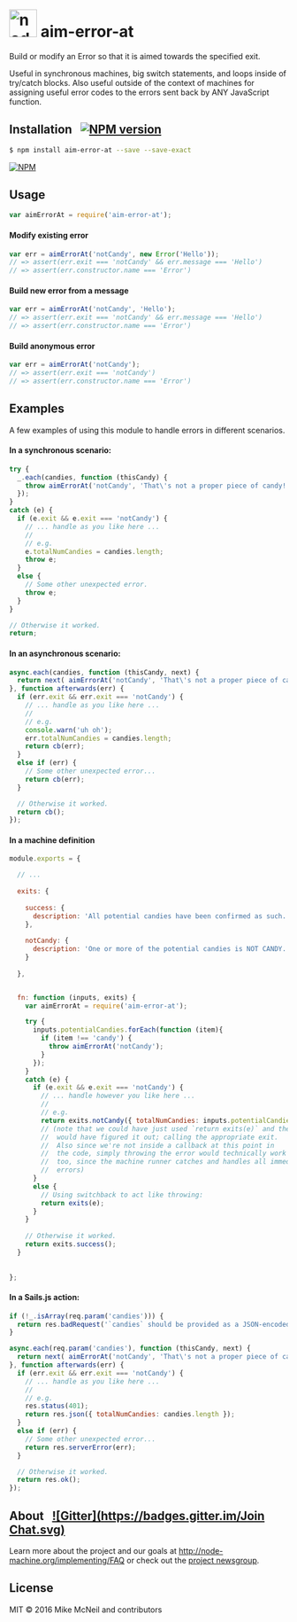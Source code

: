 <h1>
  <a href="http://node-machine.org" title="Node-Machine public registry"><img alt="node-machine logo" title="Node-Machine Project" src="http://node-machine.org/images/machine-anthropomorph-for-white-bg.png" width="50" /></a>
  aim-error-at
</h1>

Build or modify an Error so that it is aimed towards the specified exit.

Useful in synchronous machines, big switch statements, and loops inside of try/catch blocks. Also useful outside of the context of machines for assigning useful error codes to the errors sent back by ANY JavaScript function.


## Installation &nbsp; [![NPM version](https://badge.fury.io/js/aim-error-at.svg)](http://badge.fury.io/js/aim-error-at)

```bash
$ npm install aim-error-at --save --save-exact
```

[![NPM](https://nodei.co/npm/aim-error-at.png?downloads=true&stars=true)](https://nodei.co/npm/aim-error-at/)


## Usage

```javascript
var aimErrorAt = require('aim-error-at');
```


#### Modify existing error

```javascript
var err = aimErrorAt('notCandy', new Error('Hello'));
// => assert(err.exit === 'notCandy' && err.message === 'Hello')
// => assert(err.constructor.name === 'Error')
```

#### Build new error from a message

```javascript
var err = aimErrorAt('notCandy', 'Hello');
// => assert(err.exit === 'notCandy' && err.message === 'Hello')
// => assert(err.constructor.name === 'Error')
```

#### Build anonymous error

```javascript
var err = aimErrorAt('notCandy');
// => assert(err.exit === 'notCandy')
// => assert(err.constructor.name === 'Error')
```




## Examples

A few examples of using this module to handle errors in different scenarios.


#### In a synchronous scenario:

```javascript
try {
  _.each(candies, function (thisCandy) {
    throw aimErrorAt('notCandy', 'That\'s not a proper piece of candy!');
  });
}
catch (e) {
  if (e.exit && e.exit === 'notCandy') {
    // ... handle as you like here ...
    //
    // e.g.
    e.totalNumCandies = candies.length;
    throw e;
  }
  else {
    // Some other unexpected error.
    throw e;
  }
}

// Otherwise it worked.
return;
```

#### In an asynchronous scenario:

```javascript
async.each(candies, function (thisCandy, next) {
  return next( aimErrorAt('notCandy', 'That\'s not a proper piece of candy!') );
}, function afterwards(err) {
  if (err.exit && err.exit === 'notCandy') {
    // ... handle as you like here ...
    //
    // e.g. 
    console.warn('uh oh');
    err.totalNumCandies = candies.length;
    return cb(err);
  }
  else if (err) {
    // Some other unexpected error...
    return cb(err);
  }

  // Otherwise it worked.
  return cb();
});
```


#### In a machine definition

```javascript
module.exports = {

  // ...
  
  exits: {
    
    success: {
      description: 'All potential candies have been confirmed as such.'
    },
    
    notCandy: {
      description: 'One or more of the potential candies is NOT CANDY.'
    }
    
  },


  fn: function (inputs, exits) {
    var aimErrorAt = require('aim-error-at');

    try {
      inputs.potentialCandies.forEach(function (item){
        if (item !== 'candy') {
          throw aimErrorAt('notCandy');
        }
      });
    }
    catch (e) {
      if (e.exit && e.exit === 'notCandy') {
        // ... handle however you like here ...
        //
        // e.g.
        return exits.notCandy({ totalNumCandies: inputs.potentialCandies.length });
        // (note that we could have just used `return exits(e)` and the runner
        //  would have figured it out; calling the appropriate exit.
        //  Also since we're not inside a callback at this point in
        //  the code, simply throwing the error would technically work
        //  too, since the machine runner catches and handles all immediate
        //  errors)
      }
      else {
        // Using switchback to act like throwing:
        return exits(e);
      }
    }
    
    // Otherwise it worked.
    return exits.success();
  }
  
  
};
```


#### In a Sails.js action:

```javascript
if (!_.isArray(req.param('candies'))) {
  return res.badRequest('`candies` should be provided as a JSON-encoded array.'); 
}

async.each(req.param('candies'), function (thisCandy, next) {
  return next( aimErrorAt('notCandy', 'That\'s not a proper piece of candy!') );
}, function afterwards(err) {
  if (err.exit && err.exit === 'notCandy') {
    // ... handle as you like here ...
    //
    // e.g. 
    res.status(401);
    return res.json({ totalNumCandies: candies.length });
  }
  else if (err) {
    // Some other unexpected error...
    return res.serverError(err);
  }

  // Otherwise it worked.
  return res.ok();
});
```


## About &nbsp; [![Gitter](https://badges.gitter.im/Join Chat.svg)](https://gitter.im/node-machine/general?utm_source=badge&utm_medium=badge&utm_campaign=pr-badge&utm_content=badge)

Learn more about the project and our goals at <a href="http://node-machine.org/implementing/FAQ" title="Machine Project FAQ (for implementors)">http://node-machine.org/implementing/FAQ</a> or check out the [project newsgroup](https://groups.google.com/forum/?hl=en#!forum/node-machine).


## License

MIT &copy; 2016 Mike McNeil and contributors

